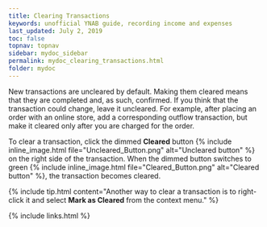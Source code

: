```yaml
---
title: Clearing Transactions
keywords: unofficial YNAB guide, recording income and expenses
last_updated: July 2, 2019
toc: false
topnav: topnav
sidebar: mydoc_sidebar
permalink: mydoc_clearing_transactions.html
folder: mydoc
---
```


New transactions are uncleared by default. Making them cleared means that they are completed and, as such, confirmed. If you think that the transaction could change, leave it uncleared. For example, after placing an order with an online store, add a corresponding outflow transaction, but make it cleared only after you are charged for the order.

To clear a transaction, click the dimmed **Cleared** button  {% include inline_image.html file="Uncleared_Button.png" alt="Uncleared button" %}  on the right side of the transaction. When the dimmed button switches to green {% include inline_image.html file="Cleared_Button.png" alt="Сleared button" %}, the transaction becomes cleared.

{% include tip.html content="Another way to clear a transaction is to right-click it and select **Mark as Cleared** from the context menu." %}

{% include links.html %}
